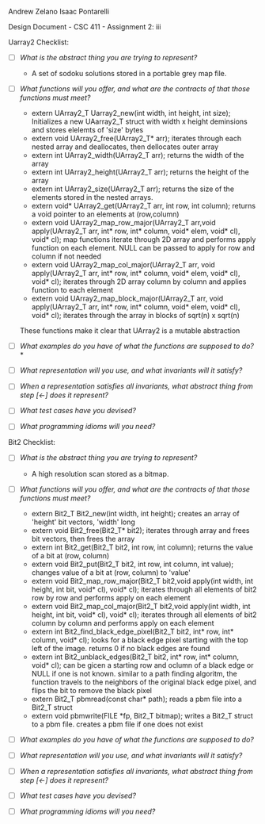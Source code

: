 Andrew Zelano
Isaac Pontarelli

Design Document   -   CSC 411   -    Assignment 2: iii

Uarray2 Checklist:

- [ ] *What is the abstract thing you are trying to represent?*
	- A set of sodoku solutions stored in a portable grey map file.
- [ ] *What functions will you offer, and what are the contracts of that those functions must meet?* 
	* extern UArray2\_T Uarray2\_new(int width, int height, int size); Initializes a new UAarray2\_T struct with width x height deminsions and stores elelemts of 'size' bytes
	* extern void UArray2\_free(UArray2\_T\* arr); iterates through each nested array and deallocates, then dellocates outer array
	* extern int UArray2\_width(UArray2\_T arr); returns the width of the array
	* extern int UArray2\_height(UArray2\_T arr); returns the height of the array
	* extern int UArray2\_size(UArray2\_T arr); returns the size of the elements stored in the nested arrays. 
	* extern void\* UArray2\_get(UArray2\_T arr, int row, int column); returns a void pointer to an elements at (row,column)
	* extern void UArray2\_map\_row\_major(UArray2\_T arr,void apply(UArray2\_T arr, int\* row, int\* column, void\* elem, void\* cl), void\* cl); map functions iterate through 2D array and performs apply function on each element. NULL can be passed  to apply for row and column if not needed
	*  extern void UArray2\_map\_col\_major(UArray2\_T arr, void apply(UArray2\_T arr, int\* row, int\* column, void\* elem, void\* cl), void\* cl); iterates through 2D array column by column and applies function to each element
	* extern void UArray2\_map\_block\_major(UArray2\_T arr, void apply(UArray2\_T arr, int\* row, int\* column, void\* elem, void\* cl), void\* cl); iterates through the array in blocks of sqrt(n) x sqrt(n)

	These functions make it clear that UArray2 is a mutable abstraction

- [ ] *What examples do you have of what the functions are supposed to do?*
	* 
- [ ] *What representation will you use, and what invariants will it satisfy?*
- [ ] *When a representation satisfies all invariants, what abstract thing from
step [<-] does it represent?*
- [ ] *What test cases have you devised?*
- [ ] *What programming idioms will you need?*

Bit2 Checklist:

- [ ] 	*What is the abstract thing you are trying to represent?*
	* A high resolution scan stored as a bitmap.
- [ ] *What functions will you offer, and what are the contracts of that those
functions must meet?* 
    * extern Bit2\_T Bit2\_new(int width, int height); creates an array of 'height' bit vectors, 'width' long
    * extern void Bit2\_free(Bit2\_T\* bit2); iterates through array and frees bit vectors, then frees the array
    * extern int Bit2\_get(Bit2\_T bit2, int row, int column); returns the value of a bit at (row, column)
    * extern void Bit2\_put(Bit2\_T bit2, int row, int column, int value); changes value of a bit at (row, column) to 'value'
    * extern void Bit2\_map\_row\_major(Bit2\_T bit2,void apply(int width, int height, int bit, void\* cl), void\* cl); iterates through all elements of bit2 row by row and performs apply on each element
    * extern void Bit2\_map\_col\_major(Bit2\_T bit2,void apply(int width, int height, int bit, void\* cl), void\* cl); iterates through all elements of bit2 column by column and performs apply on each element
    * extern int Bit2\_find\_black\_edge\_pixel(Bit2\_T bit2, int\* row, int\* column, void\* cl); looks for a black edge pixel starting with the top left of the image. returns 0 if no black edges are found
    * extern int Bit2\_unblack\_edges(Bit2\_T bit2, int\* row, int\* column, void\* cl); can be gicen a starting row and oclumn of a black edge or NULL if one is not known. similar to a path finding algoritm,
the function travels to the neighbors of the original black edge pixel, and flips the bit to remove the black pixel
    * extern Bit2\_T pbmread(const char\* path); reads a pbm file into a Bit2\_T struct
    * extern void pbmwrite(FILE \*fp, Bit2\_T bitmap); writes a Bit2\_T struct to a pbm file. creates a pbm file if one does not exist

- [ ] *What examples do you have of what the functions are supposed to do?*
- [ ] *What representation will you use, and what invariants will it satisfy?*
- [ ] *When a representation satisfies all invariants, what abstract thing from
step [<-] does it represent?*
- [ ] *What test cases have you devised?* 
- [ ] *What programming idioms will you need?*

